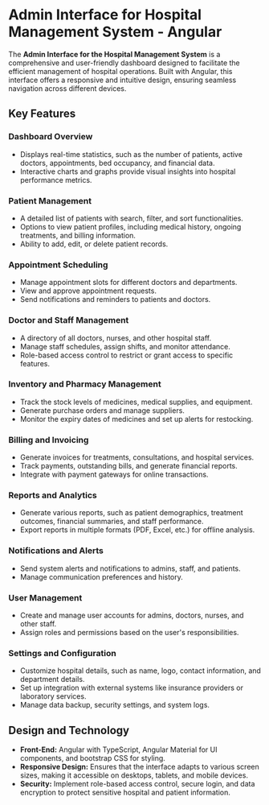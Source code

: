 # Admin Interface for Hospital Management System - Angular

The **Admin Interface for the Hospital Management System** is a comprehensive and user-friendly dashboard designed to facilitate the efficient management of hospital operations. Built with Angular, this interface offers a responsive and intuitive design, ensuring seamless navigation across different devices.

## Key Features

### Dashboard Overview
- Displays real-time statistics, such as the number of patients, active doctors, appointments, bed occupancy, and financial data.
- Interactive charts and graphs provide visual insights into hospital performance metrics.

### Patient Management
- A detailed list of patients with search, filter, and sort functionalities.
- Options to view patient profiles, including medical history, ongoing treatments, and billing information.
- Ability to add, edit, or delete patient records.

### Appointment Scheduling
- Manage appointment slots for different doctors and departments.
- View and approve appointment requests.
- Send notifications and reminders to patients and doctors.

### Doctor and Staff Management
- A directory of all doctors, nurses, and other hospital staff.
- Manage staff schedules, assign shifts, and monitor attendance.
- Role-based access control to restrict or grant access to specific features.

### Inventory and Pharmacy Management
- Track the stock levels of medicines, medical supplies, and equipment.
- Generate purchase orders and manage suppliers.
- Monitor the expiry dates of medicines and set up alerts for restocking.

### Billing and Invoicing
- Generate invoices for treatments, consultations, and hospital services.
- Track payments, outstanding bills, and generate financial reports.
- Integrate with payment gateways for online transactions.

### Reports and Analytics
- Generate various reports, such as patient demographics, treatment outcomes, financial summaries, and staff performance.
- Export reports in multiple formats (PDF, Excel, etc.) for offline analysis.

### Notifications and Alerts
- Send system alerts and notifications to admins, staff, and patients.
- Manage communication preferences and history.

### User Management
- Create and manage user accounts for admins, doctors, nurses, and other staff.
- Assign roles and permissions based on the user's responsibilities.

### Settings and Configuration
- Customize hospital details, such as name, logo, contact information, and department details.
- Set up integration with external systems like insurance providers or laboratory services.
- Manage data backup, security settings, and system logs.

## Design and Technology

- **Front-End:** Angular with TypeScript, Angular Material for UI components, and bootstrap CSS for styling.
- **Responsive Design:** Ensures that the interface adapts to various screen sizes, making it accessible on desktops, tablets, and mobile devices.
- **Security:** Implement role-based access control, secure login, and data encryption to protect sensitive hospital and patient information.
